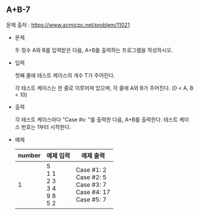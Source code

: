 ## A+B-7

문제 출처 : https://www.acmicpc.net/problem/11021

- 문제 

  두 정수 A와 B를 입력받은 다음, A+B를 출력하는 프로그램을 작성하시오.

  

- 입력

  첫째 줄에 테스트 케이스의 개수 T가 주어진다.

  각 테스트 케이스는 한 줄로 이루어져 있으며, 각 줄에 A와 B가 주어진다. (0 < A, B < 10)

  

- 출력

  각 테스트 케이스마다 "Case #x: "를 출력한 다음, A+B를 출력한다. 테스트 케이스 번호는 1부터 시작한다.

  

- 예제

  | number | 예제 입력                                      | 예제 출력                                                    |
  | ------ | ---------------------------------------------- | ------------------------------------------------------------ |
  | 1      | 5<br />1 1<br />2 3<br />3 4<br />9 8<br />5 2 | Case #1: 2<br />Case #2: 5<br />Case #3: 7<br />Case #4: 17<br />Case #5: 7 |
  
